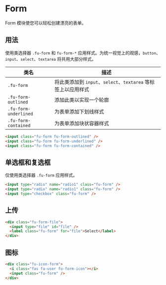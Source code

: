 # Form

Form 模块使您可以轻松创建漂亮的表单。

## 用法

使用类选择器 `.fu-form` 和 `fu-form-*` 应用样式。为统一视觉上的观感，`button`、`input`、`select`、`textarea` 将共用大部分样式。

| 类名                  | 描述                                                          |
| --------------------- | ------------------------------------------------------------- |
| `.fu-form`            | 将此类添加到 `input`、`select`、`textarea` 等标签上以应用样式 |
| `.fu-form-outlined`   | 添加此类以实现一个轮廓                                        |
| `.fu-form-underlined` | 为表单添加下划线样式                                          |
| `.fu-form-contained`  | 为表单添加块状容器样式                                        |

```html
<input class="fu-form fu-form-outlined" />
<input class="fu-form fu-form-underlined" />
<input class="fu-form fu-form-contained" />
```

## 单选框和复选框

仅使用类选择器 `.fu-form` 应用样式。

```html
<input type="radio" name="radio1" class="fu-form" />
<input type="radio" name="radio1" class="fu-form" />
<input type="checkbox" class="fu-form" />
```

## 上传

```html
<div class="fu-form-file">
  <input type="file" id="file" />
  <label class="fu-form" for="file">Select</label>
</div>
```

## 图标

```html
<div class="fu-icon-form">
  <i class="fas fa-user fu-form-icon"></i>
  <input class="fu-form" />
</div>
```
